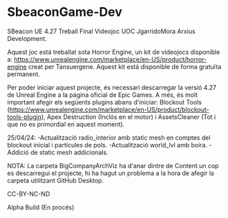 # SbeaconGame-Dev
SBeacon UE 4.27 Treball Final Videojoc UOC JgarridoMora Arxius Development.

Aquest joc está treballat sota Horror Engine, un kit de videojocs disponible a: https://www.unrealengine.com/marketplace/en-US/product/horror-engine creat per Tansuergene. Aquest kit está disponible de forma gratuïta permanent.

Per poder iniciar aquest projecte, és necessari descarregar la versió 4.27 de Unreal Engine a la página oficial de Epic Games. A més, és molt important afegir els següents plugins abans d'iniciar: Blockout Tools (https://www.unrealengine.com/marketplace/en-US/product/blockout-tools-plugin), Apex Destruction (Inclós en el motor) i AssetsCleaner (Tot i que no es primordial en aquest moment).

25/04/24: 
-Actualització radio_interior amb static mesh en comptes del blockout inicial i partícules de pols.
-Actualització world_lvl amb boira.
-Addició de static mesh addicionals.

NOTA: La carpeta BigCompanyArchViz ha d'anar dintre de Content un cop es descarregui el projecte, hi ha hagut un problema a la hora de afegir la carpeta utilitzant GitHub Desktop.


CC-BY-NC-ND

Alpha Build (En procés)


